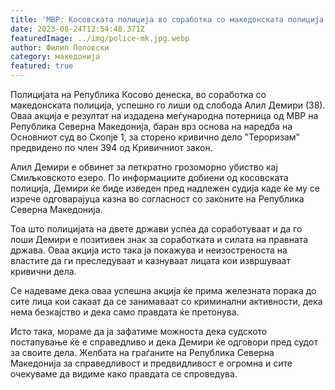 ```yaml
---
title: 'МВР: Косовската полиција во соработка со македонската полиција го приведе Алил Демири - 24 АВГУСТ 2023'
date: 2023-08-24T12:54:48.371Z
featuredImage: ../img/police-mk.jpg.webp
author: Филип Поповски
category: македонија
featured: true
---
```

Полицијата на Република Косово денеска, во соработка со македонската полиција, успешно го лиши од слобода Алил Демири (38). Оваа акција е резултат на издадена меѓународна потерница од МВР на Република Северна Македонија, баран врз основа на наредба на Oсновниот суд во Скопје 1, за сторено кривично дело "Тероризам" предвидено по член 394 од Кривичниот закон.

Алил Демири е обвинет за петкратно грозоморно убиство кај Смиљковското езеро. По информациите добиени од косовската полиција, Демири ќе биде изведен пред надлежен судија каде ќе му се изрече одговарајуца казна во согласност со законите на Република Северна Македонија.

Тоа што полицијата на двете држави успеа да соработуваат и да го лоши Демири е позитивен знак за соработката и силата на правната држава. Оваа акција исто така ја покажува и неизостреноста на властите да ги преследуваат и казнуваат лицата кои извршуваат кривични дела.

Се надеваме дека оваа успешна акција ќе прима железната порака до сите лица кои сакаат да се занимаваат со криминални активности, дека нема безкајство и дека само правдата ќе претонува.

Исто така, мораме да ја зафатиме можноста дека судското постапување ќе е справедливо и дека Демири ќе одговори пред судот за своите дела. Желбата на граѓаните на Република Северна Македонија за справедливост и предвидливост е огромна и сите очекуваме да видиме како правдата се спроведува.
